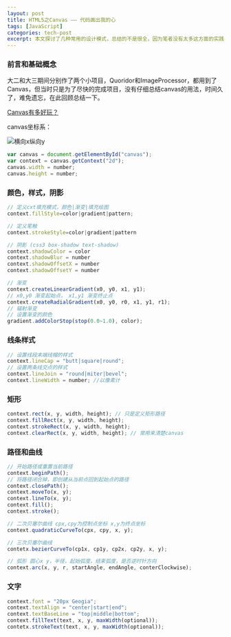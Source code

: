 ```yaml
---
layout: post
title: HTML5之Canvas —— 代码画出我的心
tags: [JavaScript]
categories: tech-post
excerpt: 本文探讨了几种常用的设计模式，总结的不是很全，因为笔者没有太多这方面的实践经验。需要完整版请参考更多资料。
---
```


### 前言和基础概念
大二和大三期间分别作了两个小项目，Quoridor和ImageProcessor，都用到了Canvas，但当时只是为了尽快的完成项目，没有仔细总结canvas的用法，时间久了，难免遗忘，在此回顾总结一下。

[Canvas有多好玩？](http://warpprism.github.io/Advanced-WFE/Canvas_Clock/)

canvas坐标系：

![横向x纵向y](http://images.cnblogs.com/cnblogs_com/stswordman/Coordcanvas.png)

~~~javascript
var canvas = document.getElementById("canvas");
var context = canvas.getContext("2d");
canvas.width = number;
canvas.height = number;
~~~

### 颜色，样式，阴影
~~~javascript
// 定义cxt填充模式，颜色|渐变|填充绘图
context.fillStyle=color|gradient|pattern;

// 定义笔触
context.strokeStyle=color|gradient|pattern

// 阴影 (css3 box-shadow text-shadow)
context.shadowColor = color
context.shadowBlur = number
context.shadowOffsetX = number
context.shadowOffsetY = number

// 渐变
context.createLinearGradient(x0, y0, x1, y1);
// x0,y0 渐变起始点， x1,y1 渐变终止点
context.createRadialGradient(x0, y0, r0, x1, y1, r1);
// 辐射渐变
// 设置渐变的颜色
gradient.addColorStop(stop(0.0~1.0), color);
~~~

### 线条样式

~~~javascript
// 设置线段末端线帽的样式
context.lineCap = "butt|square|round";
// 设置两条线交点的样式
context.lineJoin = "round|miter|bevel";
context.lineWidth = number; //以像素计
~~~

### 矩形

~~~javascript
context.rect(x, y, width, height); // 只是定义矩形路径
context.fillRect(x, y, width, height);
context.strokeRect(x, y, width, height);
context.clearRect(x, y, width, height); // 常用来清楚canvas
~~~

### 路径和曲线
~~~javascript
// 开始路径或重置当前路径
context.beginPath();
// 将路径闭合掉，即创建从当前点回到起始点的路径
context.closePath();
context.moveTo(x, y);
context.lineTo(x, y);
context.fill();
context.stroke();

// 二次贝塞尔曲线 cpx,cpy为控制点坐标 x,y为终点坐标
context.quadraticCurveTo(cpx, cpy, x, y);

// 三次贝塞尔曲线
contetx.bezierCurveTo(cp1x, cp1y, cp2x, cp2y, x, y);

// 弧形 圆心x y，半径，起始弧度，结束弧度，是否逆时针方向
context.arc(x, y, r, startAngle, endAngle, conterClockwise);
~~~

### 文字

~~~javascript
context.font = "20px Geogia";
context.textAlign = "center|start|end";
context.textBaseLine = "top|middle|bottom";
context.fillText(text, x, y, maxWidth(optional));
contetx.strokeText(text, x, y, maxWidth(optional));
~~~


